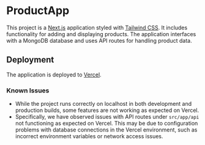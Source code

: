 
# ProductApp

This project is a [Next.js](https://nextjs.org/) application styled with [Tailwind CSS](https://tailwindcss.com/). It includes functionality for adding and displaying products. The application interfaces with a MongoDB database and uses API routes for handling product data.




## Deployment

The application is deployed to [Vercel](https://products-app-qrbf.vercel.app/products).



### Known Issues

- While the project runs correctly on localhost in both development and production builds, some features are not working as expected on Vercel.
- Specifically, we have observed issues with API routes under `src/app/api` not functioning as expected on Vercel. This may be due to configuration problems with database connections in the Vercel environment, such as incorrect environment variables or network access issues.
